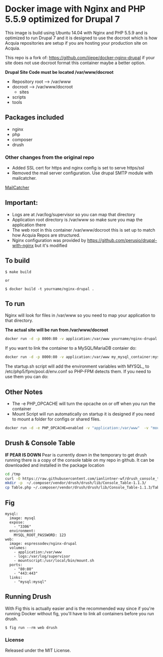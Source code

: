 # Docker image with Nginx and PHP 5.5.9 optimized for Drupal 7
This image is build using Ubuntu 14.04 with Nginx and PHP 5.5.9 and is optimized to run Drupal 7 and it is 
designed to use the docroot which is how Acquia repositories are setup if you are hosting your production site
on Acquia.

This repo is a fork of: https://github.com/iiiepe/docker-nginx-drupal if your site does not use docroot format
this container maybe a better option.


**Drupal Site Code must be located /var/www/docroot**

- Repository root --> /var/www
 - docroot --> /var/www/docroot
   - sites
 - scripts
 - tools
 
## Packages included
- nginx
- php
- composer
- drush

### Other changes from the original repo
* Added SSL cert for https and nginx config is set to serve https/ssl
* Removed the mail server configuration. Use drupal SMTP module with mailcatcher.

[MailCatcher](https://hub.docker.com/r/zolweb/docker-mailcatcher/~/dockerfile/)

## Important:

- Logs are at /var/log/supervisor so you can map that directory
- Application root directory is /var/www so make sure you map the application there
- The web root in this container /var/www/docroot this is set up to match how Acquia Repos are structured.
- Nginx configuration was provided by https://github.com/perusio/drupal-with-nginx but it's modified

## To build

    $ make build

    or

    $ docker build -t yourname/nginx-drupal .


## To run
Nginx will look for files in /var/www so you need to map your application to that directory.

**The actual site will be run from /var/www/docroot** 

```bash
docker run -d -p 8000:80 -v application:/var/www yourname/nginx-drupal
```

If you want to link the container to a MySQL/MariaDB contaier do:

```bash
docker run -d -p 8000:80 -v application:/var/www my_mysql_container:mysql yourname/nginx-drupal
```

The startup.sh script will add the environment variables with MYSQL_ to /etc/php5/fpm/pool.d/env.conf so PHP-FPM detects them. If you need to use them you can do:
<?php getenv("SOME_ENV_VARIABLE_THAT_HAS_MYSQL_IN_THE_NAME"); ?>

## Other Notes
- The -e PHP_OPCACHE will turn the opcache on or off when you run the container
- Mount Script will run automatically on startup it is designed if you need to mount a folder for configs or shared files.

```bash
docker run -d -e PHP_OPCACHE=enabled -v "application:/var/www"  -v "mountscript.sh:/usr/local/bin/mount.sh"  espressodev/nginx-drupal:latest
```

## Drush & Console Table 
**IF PEAR IS DOWN**
Pear is currently down in the temporary to get drush running there is a copy of the console table on my repo in github. It can be downloaded and installed in the package location

```bash
cd /tmp
curl -O https://raw.githubusercontent.com/ianlintner-wf/drush_console_table/master/Table.php
mkdir -p  ~/.composer/vendor/drush/drush/lib/Console_Table-1.1.3/
cp Table.php ~/.composer/vendor/drush/drush/lib/Console_Table-1.1.3/Table.php
```

## Fig

    mysql:
      image: mysql
      expose:
        - "3306"
      environment:
        MYSQL_ROOT_PASSWORD: 123
    web:
      image: espressodev/nginx-drupal
      volumes:
        - application:/var/www
        - logs:/var/log/supervisor
        - mountscript:/usr/local/bin/mount.sh
      ports:
        - "80:80"
        - "443:443"
      links:
        - "mysql:mysql"

## Running Drush
With Fig this is actually easier and is the recommended way since if you're running Docker without fig, you'll have to link all containers before you run drush.

    $ fig run --rm web drush

### License
Released under the MIT License.

